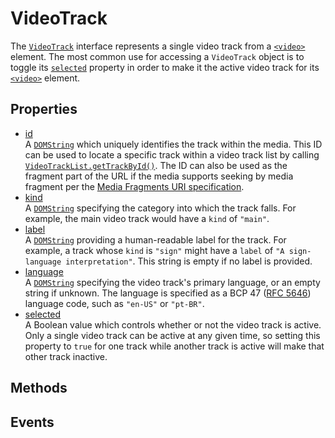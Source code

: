 # VideoTrack

<div class='overview'><span class="seoSummary">The <a href="/en-US/docs/Web/API/VideoTrack" title="The VideoTrack interface represents a single video track from a <video> element."><code>VideoTrack</code></a> interface represents a single video track from a <a href="/en-US/docs/Web/HTML/Element/video" title="The&nbsp;HTML Video element&nbsp;(<video>) embeds a media player which supports video playback into the document.&nbsp;You can use&nbsp;<video>&nbsp;for audio content as well, but the <audio> element may provide a more appropriate user experience."><code>&lt;video&gt;</code></a> element.</span> The most common use for accessing a <code>VideoTrack</code> object is to toggle its <a href="/en-US/docs/Web/API/VideoTrack/selected" title="The VideoTrack property selected controls whether or not a particular video track is active."><code>selected</code></a> property in order to make it the active video track for its <a href="/en-US/docs/Web/HTML/Element/video" title="The&nbsp;HTML Video element&nbsp;(<video>) embeds a media player which supports video playback into the document.&nbsp;You can use&nbsp;<video>&nbsp;for audio content as well, but the <audio> element may provide a more appropriate user experience."><code>&lt;video&gt;</code></a> element.</div>

## Properties

<ul class="items properties">
  <li>
    <a href="">id</a>
    <div>A <a href="/en-US/docs/Web/API/DOMString" title="DOMString is a UTF-16 String. As JavaScript already uses such strings, DOMString is mapped directly to a String."><code>DOMString</code></a> which uniquely identifies the track within the media. This ID can be used to locate a specific track within a video track list by calling <a href="/en-US/docs/Web/API/VideoTrackList/getTrackById" title="The VideoTrackList method getTrackById() returns the first VideoTrack object from the track list whose id matches the specified string."><code>VideoTrackList.getTrackById()</code></a>. The ID can also be used as the fragment part of the URL if the media supports seeking by media fragment per the <a class="external" href="https://www.w3.org/TR/media-frags/" rel="noopener">Media Fragments URI specification</a>.</div>
  </li>
  <li>
    <a href="">kind</a>
    <div>A <a href="/en-US/docs/Web/API/DOMString" title="DOMString is a UTF-16 String. As JavaScript already uses such strings, DOMString is mapped directly to a String."><code>DOMString</code></a> specifying the category into which the track falls. For example, the main video track would have a <code>kind</code> of <code>"main"</code>.</div>
  </li>
  <li>
    <a href="">label</a>
    <div>A <a href="/en-US/docs/Web/API/DOMString" title="DOMString is a UTF-16 String. As JavaScript already uses such strings, DOMString is mapped directly to a String."><code>DOMString</code></a> providing a human-readable label for the track. For example, a track whose <code>kind</code> is <code>"sign"</code> might have a <code>label</code> of <code>"A sign-language interpretation"</code>. This string is empty if no label is provided.</div>
  </li>
  <li>
    <a href="">language</a>
    <div>A <a href="/en-US/docs/Web/API/DOMString" title="DOMString is a UTF-16 String. As JavaScript already uses such strings, DOMString is mapped directly to a String."><code>DOMString</code></a> specifying the video track's primary language, or an empty string if unknown. The language is specified as a BCP 47 (<a class="external" href="https://tools.ietf.org/html/rfc5646" rel="noopener">RFC 5646</a>) language code, such as <code>"en-US"</code> or <code>"pt-BR"</code>.</div>
  </li>
  <li>
    <a href="">selected</a>
    <div>A Boolean value which controls whether or not the video track is active. Only a single video track can be active at any given time, so setting this property to <code>true</code> for one track while another track is active will make that other track inactive.</div>
  </li>
</ul>

## Methods

<ul class="items methods">

</ul>

## Events
